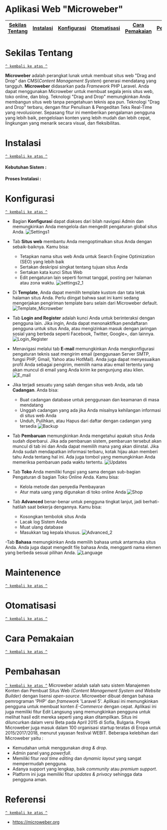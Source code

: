 <h1> Aplikasi Web "Microweber" </h1>

[Sekilas Tentang](#sekilas-tentang) | [Instalasi](#instalasi) | [Konfigurasi](#konfigurasi) | [Otomatisasi](#otomatisasi) | [Cara Pemakaian](#cara-pemakaian) | [Pembahasan](#pembahasan) | [Referensi](#referensi)
:---:|:---:|:---:|:---:|:---:|:---:|:---:
  
  
  

  
# Sekilas Tentang
[`^ kembali ke atas ^`](#)

**Microweber** adalah perangkat lunak untuk membuat situs web "Drag and Drop" dan CMS(*Content Management System*) generasi mendatang yang tangguh. **Microweber** didasarkan pada *Framework* PHP Laravel. Anda dapat menggunakan Microweber untuk membuat segala jenis situs web, toko online, dan blog. Teknologi "Drag and Drop" memungkinkan Anda membangun situs web tanpa pengetahuan teknis apa pun. Teknologi "Drag and Drop" terbaru, dengan fitur Penulisan & Pengeditan Teks Real-Time yang revolusioner. Sepasang fitur ini memberikan pengalaman pengguna yang lebih baik, pengelolaan konten yang lebih mudah dan lebih cepat, lingkungan yang menarik secara visual, dan fleksibilitas.


# Instalasi
[`^ kembali ke atas ^`](#)

#### Kebutuhan Sistem :

#### Proses Instalasi :


# Konfigurasi 
[`^ kembali ke atas ^`](#)

- Bagian **Konfigurasi** dapat diakses dari bilah navigasi Admin dan memungkinkan Anda mengelola dan mengedit pengaturan global situs Anda.
  ![Settings1](https://user-images.githubusercontent.com/44494446/111302915-83359a80-8686-11eb-950f-623cef1e093c.png)
  
  
- Tab **Situs web** membantu Anda mengoptimalkan situs Anda dengan sebaik-baiknya. Kamu bisa:
  - Tetapkan nama situs web Anda untuk Search Engine Optimization (SEO) yang lebih baik
  - Sertakan deskripsi singkat tentang tujuan situs Anda
  - Sertakan kata kunci Situs Web
  - Edit pengaturan lain seperti format tanggal, posting per halaman atau zona waktu.
    ![settings2_1](https://user-images.githubusercontent.com/44494446/111302918-83ce3100-8686-11eb-9749-2bd3d094e123.png)
   
   
- Di **Template**, Anda dapat memilih template kustom dan tata letak halaman situs Anda. Perlu diingat bahwa saat ini kami sedang mengerjakan pengiriman template baru selain dari Microweber default.
  ![Template_Microweber](https://user-images.githubusercontent.com/44494446/111302924-84ff5e00-8686-11eb-848b-0be19d5fcecb.png)


- Tab **Login and Register** adalah kunci Anda untuk berinteraksi dengan pengguna lain. Jika ingin, Anda dapat menonaktifkan pendaftaran pengguna untuk situs Anda, atau mengizinkan masuk dengan jaringan sosial yang berbeda seperti Facebook, Twitter, Google+, dan lainnya.
  ![Login_Register](https://user-images.githubusercontent.com/44494446/111302913-83359a80-8686-11eb-9662-dc254a84d35f.png)


- Menavigasi melalui tab **E-mail** memungkinkan Anda mengkonfigurasi pengaturan teknis saat mengirim email (penggunaan Server SMTP, fungsi PHP, Gmail, Yahoo atau HotMail). Anda juga dapat menyesuaikan profil Anda sebagai pengirim, memilih nama atau email tertentu yang akan muncul di email yang Anda kirim ke pengunjung atau klien.
  ![E_mail](https://user-images.githubusercontent.com/44494446/111302905-816bd700-8686-11eb-8f0a-440e355981b3.png)


- Jika terjadi sesuatu yang salah dengan situs web Anda, ada tab **Cadangan**. Anda bisa:
  - Buat cadangan database untuk penggunaan dan keamanan di masa mendatang
  - Unggah cadangan yang ada jika Anda misalnya kehilangan informasi di situs web Anda
  - Unduh, Pulihkan, atau Hapus dari daftar dengan cadangan yang tersedia
  ![Backup](https://user-images.githubusercontent.com/44494446/111302903-816bd700-8686-11eb-9245-12ce1c4fc76c.png)


- Tab **Pembaruan** memungkinkan Anda mengetahui apakah situs Anda sudah diperbarui. Jika ada pembaruan sistem, pembaruan tersebut akan muncul di tab ini dan Anda dapat memilih mana yang akan diinstal. Jika Anda sudah mendapatkan informasi terbaru, kotak hijau akan memberi tahu Anda tentang hal ini. Ada juga tombol yang memungkinkan Anda memeriksa pembaruan pada waktu tertentu.
  ![Updates](https://user-images.githubusercontent.com/44494446/111302893-7fa21380-8686-11eb-82ba-6d0173a45aec.png)


- Tab **Toko** Anda memiliki fungsi yang sama dengan sub-bagian Pengaturan di bagian Toko Online Anda. Kamu bisa:
  - Kelola metode dan penyedia Pembayaran
  - Atur mata uang yang digunakan di toko online Anda
  ![Shop](https://user-images.githubusercontent.com/44494446/111302919-8466c780-8686-11eb-8228-8aeef07dd4c5.png)
  

- Tab **Advanced** benar-benar untuk pengguna tingkat lanjut, jadi berhati-hatilah saat bekerja dengannya. Kamu bisa:
  - Kosongkan tembolok situs Anda
  - Lacak log Sistem Anda
  - Muat ulang database
  - Masukkan tag kepala khusus.
  ![Advanced_2](https://user-images.githubusercontent.com/44494446/111302901-80d34080-8686-11eb-9a67-e5a83fc4719c.png)


-Tab **Bahasa** memungkinkan Anda memilih bahasa untuk antarmuka situs Anda. Anda juga dapat mengedit file bahasa Anda, mengganti nama elemen yang berbeda sesuai pilihan Anda.
  ![Language](https://user-images.githubusercontent.com/44494446/111302912-829d0400-8686-11eb-9bd4-f3583c5ebdcd.png)



# Maintenence 
[`^ kembali ke atas ^`](#)

# Otomatisasi 
[`^ kembali ke atas ^`](#)

# Cara Pemakaian
[`^ kembali ke atas ^`](#)

# Pembahasan
[`^ kembali ke atas ^`](#)
Microweber adalah salah satu sistem Manajemen Konten dan Pembuat Situs Web _(Content Management System and Website Builder)_ dengan lisensi _open-source_. Microweber dibuat dengan bahasa pemrograman 'PHP' dan _framework_ 'Laravel 5'. Aplikasi ini memungkinkan pengguna untuk membuat konten _E-Commerce_ dengan cepat. Aplikasi ini juga memiliki fitur Edit Langsung yang memungkinkan pengguna untuk melihat hasil edit mereka seperti yang akan ditampilkan. Situs ini diluncurkan dalam versi Beta pada April 2015 di Sofia, Bulgaria. Proyek Microweber juga masuk dalam 100 organisasi startup teratas di Eropa untuk 2015/2017/2018, menurut yayasan festival WEBIT. Beberapa kelebihan dari Microweber yaitu :
- Kemudahan untuk menggunakan _drag & drop_.
- Admin panel yang _powerfull_.
- Memiliki fitur _real time editing_ dan _dynamic layout_ yang sangat mempermudah pengguna.
- Adanya support yang lengkap, baik _community_ atau _premium support_.
- Platform ini juga memiliki fitur _updates & privacy_ sehingga data pengguna aman.

# Referensi
[`^ kembali ke atas ^`](#)

- https://microweber.org

